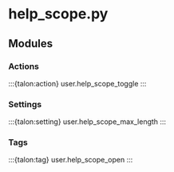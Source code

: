 # help_scope.py

## Modules

### Actions

:::{talon:action} user.help_scope_toggle
:::

### Settings

:::{talon:setting} user.help_scope_max_length
:::

### Tags

:::{talon:tag} user.help_scope_open
:::
